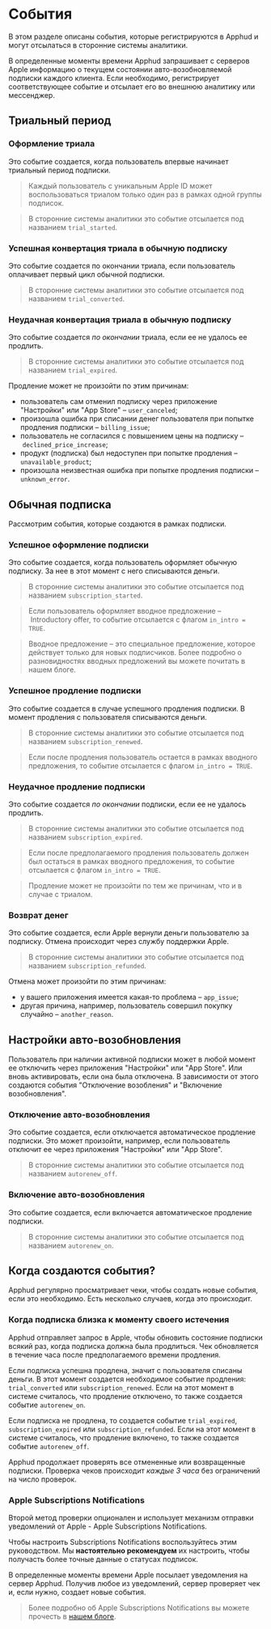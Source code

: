 # События

В этом разделе описаны события, которые регистрируются в Apphud и могут отсылаться в сторонние системы аналитики.

В определенные моменты времени Apphud запрашивает с серверов Apple информацию о текущем состоянии авто-возобновляемой подписки каждого клиента. Если необходимо, регистрирует соответствующее событие и отсылает его во внешнюю аналитику или мессенджер.

## Триальный период

### Оформление триала

Это событие создается, когда пользователь впервые начинает триальный период подписки.

> Каждый пользователь с уникальным Apple ID может воспользоваться триалом только один раз в рамках одной группы подписок.

> В сторонние системы аналитики это событие отсылается под названием `trial_started`.

### Успешная конвертация триала в обычную подписку

Это событие создается по окончании триала, если пользователь оплачивает первый цикл обычной подписки.

> В сторонние системы аналитики это событие отсылается под названием `trial_converted`.

### Неудачная конвертация триала в обычную подписку

Это событие создается *по окончании* триала, если ее не удалось ее продлить.

> В сторонние системы аналитики это событие отсылается под названием `trial_expired`.

Продление может не произойти по этим причинам:

* пользователь сам отменил подписку через приложение "Настройки" или "App Store" – `user_canceled`;
* произошла ошибка при списании денег пользователя при попытке продления подписки – `billing_issue`;
* пользователь не согласился с повышением цены на подписку – `declined_price_increase`;
* продукт (подписка) был недоступен при попытке продления – `unavailable_product`;
* произошла неизвестная ошибка при попытке продления подписки – `unknown_error`.

## Обычная подписка

Рассмотрим события, которые создаются в рамках подписки.

### Успешное оформление подписки

Это событие создается, когда пользователь оформляет обычную подписку. За нее в этот момент с него списываются деньги.

> В сторонние системы аналитики это событие отсылается под названием `subscription_started`.

> Если пользователь оформляет вводное предложение – Introductory offer, то событие отсылается с флагом `in_intro = TRUE`.

> Вводное предложение – это специальное предложение, которое действует только для новых подписчиков. Более подробно о разновидностях вводных предложений вы можете почитать в нашем блоге.

### Успешное продление подписки

Это событие создается в случае успешного продления подписки. В момент продления с пользователя списываются деньги.

> В сторонние системы аналитики это событие отсылается под названием `subscription_renewed`.

> Если после продления пользователь остается в рамках вводного предложения, то событие отсылается с флагом `in_intro = TRUE`.

### Неудачное продление подписки

Это событие создается *по окончании* подписки, если ее не удалось продлить.

> В сторонние системы аналитики это событие отсылается под названием `subscription_expired`.

> Если после предполагаемого продления пользователь должен был остаться в рамках вводного предложения, то событие отсылается с флагом `in_intro = TRUE`.

> Продление может не произойти по тем же причинам, что и в случае с триалом.

### Возврат денег

Это событие создается, если Apple вернули деньги пользователю за подписку. Отмена происходит через службу поддержки Apple.

> В сторонние системы аналитики это событие отсылается под названием `subscription_refunded`.

Отмена может произойти по этим причинам:

* у вашего приложения имеется какая-то проблема – `app_issue`;
* другая причина, например, пользователь совершил покупку случайно – `another_reason`.

## Настройки авто-возобновления

Пользователь при наличии активной подписки может в любой момент ее отключить через приложения "Настройки" или "App Store". Или вновь активировать, если она была отключена. В зависимости от этого создаются события "Отключение возобления" и "Включение возобновления".

### Отключение авто-возобновления

Это событие создается, если отключается автоматическое продление подписки. Это может произойти, например, если пользователь отключит ее через приложения "Настройки" или "App Store".

> В сторонние системы аналитики это событие отсылается под названием `autorenew_off`.

### Включение авто-возобновления

Это событие создается, если включается автоматическое продление подписки.

> В сторонние системы аналитики это событие отсылается под названием `autorenew_on`.

## Когда создаются события?

Apphud регулярно просматривает чеки, чтобы создать новые события, если это необходимо. Есть несколько случаев, когда это происходит.

### Когда подписка близка к моменту своего истечения

Apphud отправляет запрос в Apple, чтобы обновить состояние подписки всякий раз, когда подписка должна была продлиться. Чек обновляется в течение часа после предполагаемого времени продления. 

Если подписка успешна продлена, значит с пользователя списаны деньги. В этот момент создается необходимое событие продления: `trial_converted` или `subscription_renewed`. Если на этот момент в системе считалось, что продление отключено, то также создается событие `autorenew_on`.

Если подписка не продлена, то создается событие `trial_expired`, `subscription_expired` или `subscription_refunded`. Если на этот момент в системе считалось, что продление включено, то также создается событие `autorenew_off`.

Apphud продолжает проверять все отмененные или возвращенные подписки. Проверка чеков происходит *каждые 3 часа* без ограничений на число проверок.

### Apple Subscriptions Notifications

Второй метод проверки опционален и использует механизм отправки уведомлений от Apple - Apple Subscriptions Notifications.

Чтобы настроить Subscriptions Notifications воспользуйтесь этим руководством. Мы **настоятельно рекомендуем** их настроить, чтобы получасть более точные данные о статусах подписок.

В определенные моменты времени Apple посылает уведомления на сервер Apphud. Получив любое из уведомлений, сервер проверяет чек и, если нужно, создает новые события.

> Более подробно об Apple Subscriptions Notifications вы можете прочесть в [нашем блоге](https://blog.apphud.com/ru/subscriptions-notifications-2/).
